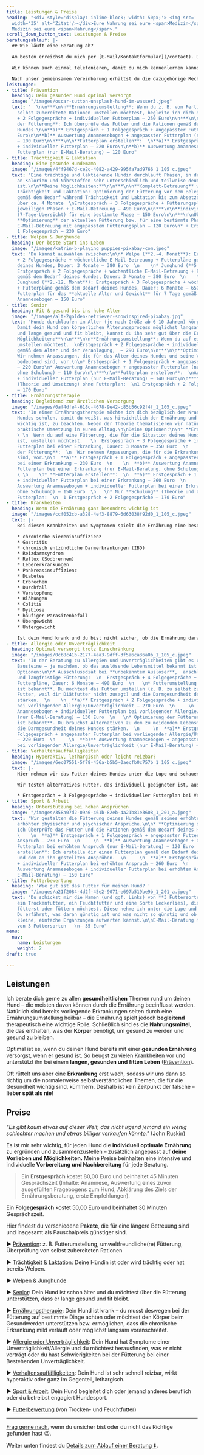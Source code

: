 ```yaml
---
title: Leistungen & Preise
heading: "<div style='display: inline-block; width: 50px;'> <img src='../images/quotes.svg'
  width='35' alt='Zitat'/></div>Eure Nahrung sei eure <span>Medizin</span>, und eure
  Medizin sei eure <span>Nahrung</span>."
scroll_down_button_text: Leistungen & Preise
beratungsablauf: |-
  ## Wie läuft eine Beratung ab?

  Am besten erreichst du mich per [E-Mail/Kontaktformular](/contact). Du kannst mir aber auch gerne auf die [Mailbox](tel:015792351484) sprechen und ich rufe dich zurück.

  Wir können auch einmal telefonieren, damit du mich kennenlernen kannst und wir besprechen, wie ich dir helfen kann. Solltest du mich nicht erreichen, teile mir bitte mit, wann du gut erreichbar bist und ich melde mich zeitnah bei dir.

  Nach unser gemeinsamen Vereinbarung erhältst du die dazugehörige Rechnung und einen Fragebogen zu deinem Hund. Sobald die Zahlung und der ausgefüllte Fragebogen bei mir eingegangen sind, mache ich mich an die Arbeit und wir vereinbaren ggf. einen Termin für ein Gespräch. Innerhalb von etwa 1 Woche nach dem Zahlungseingang erhältst du deine Leistung.
leistungen:
- title: Prävention
  heading: Dein gesunder Hund optimal versorgt
  image: "/images/oscar-sutton-unsplash-hund-im-wasser3.jpeg"
  text: "  \n\n***\n\n**Ernährungsumstellung**: Wenn du z. B. von Fertigfutter auf
    selbst zubereitete Rationen umstellen möchtest, begleite ich dich dabei. Erstgespräch
    + 2 Folgegespräche + individueller Futterplan – 250 Euro\n\n***\n\n**Optimierung
    der Fütterung**: Ich überprüfe das Futter und die Rationen gemäß dem Bedarf deines
    Hundes.\n\n**a)** Erstgespräch + 1 Folgegespräch + angepasster Futterplan – 200
    Euro\n\n**b)** Auswertung Anamnesebogen + angepasster Futterplan (nur E-Mail-Beratung)
    – 100 Euro\n\n***\n\n**Futterplan erstellen**:  \n**a)** Erstgespräch + 1 Folgegespräch
    + individueller Futterplan – 220 Euro\n\n**b)** Auswertung Anamnesebogen + individueller
    Futterplan (nur E-Mail-Beratung) – 120 Euro"
- title: Trächtigkeit & Laktation
  heading: Eine gesunde Hundemama
  image: "/images/4ff9467d-ce2c-4082-a429-995fa7ad9766_1_105_c.jpeg"
  text: "Eine trächtige und laktierende Hündin durchläuft Phasen, in denen ihr Bedarf
    an Kalorien und Nährstoffen sehr unterschiedlich und teilweise deutlich erhöht
    ist.\n\n**Deine Möglichkeiten:**\n\n***\n\n**Komplett-Betreuung** während der
    Trächtigkeit und Laktation: Optimierung der Fütterung vor dem Belegen, Anpassungen
    gemäß dem Bedarf während Trächtigkeit und Laktation bis zum Absetzen der Welpen,
    über ca. 4 Monate  \nErstgespräch + 3 Folgegespräche + Fütterungspläne für die
    jeweiligen Phasen + E-Mail-Betreuung – 490 Euro\n\n***\n\n**individueller Futterplan**
    (7-Tage-Übersicht) für eine bestimmte Phase – 150 Euro\n\n***\n\nÜberprüfung und
    **Optimierung** der aktuellen Fütterung bzw. für eine bestimmte Phase \n\n* nur
    E-Mail-Betreuung mit angepasstem Fütterungsplan – 120 Euro\n* + Erstgespräch +
    1 Folgegespräch – 230 Euro"
- title: Welpen & Junghunde
  heading: Der beste Start ins Leben
  image: "/images/katrin-b-playing_puppies-pixabay-com.jpeg"
  text: "Du kannst auswählen zwischen:\n\n* Welpe (**2.-4. Monat**): Erstgespräch
    + 2 Folgegespräche + wöchentliche E-Mail-Betreuung + Futterpläne gemäß dem Bedarf
    deines Hundes, Dauer: 3 Monate – 380 Euro  \n    \n* Junghund (**5.-12. Monat**):
    Erstgespräch + 2 Folgegespräche + wöchentliche E-Mail-Betreuung + Futterpläne
    gemäß dem Bedarf deines Hundes, Dauer: 3 Monate – 380 Euro  \n    \n* Welpe &
    Junghund (**2.-12. Monat**): Erstgespräch + 3 Folgegespräche + wöchentliche E-Mail-Betreuung
    + Futterpläne gemäß dem Bedarf deines Hundes, Dauer: 6 Monate – 650 Euro  \n    \n*
    Futterplan für das **aktuelle Alter und Gewicht** für 7 Tage gemäß individuellem
    Anamnesebogen – 150 Euro"
- title: Senior
  heading: Fit & gesund bis ins hohe Alter
  image: "/images/alt-2golden-retriever-snowinspired-pixabay.jpg"
  text: "Hunde durchlaufen im Alter (je nach Größe ab 6-10 Jahren) körperliche Veränderungen.
    Damit dein Hund den körperlichen Alterungsprozess möglichst langsam durchläuft
    und lange gesund und fit bleibt, kannst du ihn sehr gut über die Ernährung unterstützen.\n\n**Deine
    Möglichkeiten:**\n\n***\n\n**Ernährungsumstellung**: Wenn du auf eine andere Fütterung
    umstellen möchtest.  \nErstgespräch + 2 Folgegespräche + individueller Futterplan
    gemäß dem Alter und der Veranlagung,  – 290 Euro\n\n***\n\n**Optimierung der Fütterung**:
    Wir nehmen Anpassungen, die für das Alter deines Hundes und seine Veranlagung
    bedeutend sind, vor.\n\n* Erstgespräch + 1 Folgegespräch + angepasster Futterplan
    – 220 Euro\n* Auswertung Anamnesebogen + angepasster Futterplan (nur E-Mail-Beratung,
    ohne Schulung) – 110 Euro\n\n***\n\n**Futterplan erstellen**:  \nAuswertung Anamnesebogen
    + individueller Futterplan (nur E-Mail-Beratung) – 140 Euro\n\n***\n\nNur **Schulung**
    (Theorie und Umsetzung) ohne Futterplan:  \n1 Erstgespräch + 2 Folgegespräche
    – 170 Euro"
- title: Ernährungstherapie
  heading: Begleitend zur ärztlichen Versorgung
  image: "/images/0af4dfe4-618c-4678-9e42-c85b56c92f4f_1_105_c.jpeg"
  text: "In einer Ernährungstherapie möchte ich dich bezüglich der Krankheit deines
    Hundes schulen, damit du weißt, was hinsichtlich der Ernährung und des Lebensstils
    wichtig ist, zu beachten. Neben der Theorie thematisieren wir natürlich auch die
    praktische Umsetzung in eurem Alltag.\n\nDeine Optionen:\n\n* **Ernährungsumstellung**:
    \ \n  Wenn du auf eine Fütterung, die für die Situation deines Hundes optimal
    ist, umstellen möchtest.   \n  Erstgespräch + 3 Folgegespräche + individueller
    Futterplan bei einer Erkrankung, Dauer: 3 Monate – 350 Euro  \n    \n* **Optimierung
    der Fütterung**:  \n  Wir nehmen Anpassungen, die für die Erkrankung bedeutend
    sind, vor.\n\n  **a)** Erstgespräch + 1 Folgegespräch + angepasster Futterplan
    bei einer Erkrankung – 230 Euro  \n    \n  **b)** Auswertung Anamnesebogen + angepasster
    Futterplan bei einer Erkrankung (nur E-Mail-Beratung, ohne Schulung) – 120 Euro
    \ \n    \n* **Futterplan erstellen**:  \n  **a)** Erstgespräch + 1 Folgegespräch
    + individueller Futterplan bei einer Erkrankung – 260 Euro  \n      \n  **b)**
    Auswertung Anamnesebogen + individueller Futterplan bei einer Erkranung (nur E-Mail-Beratung,
    ohne Schulung) – 150 Euro  \n   \n* Nur **Schulung** (Theorie und Umsetzung) ohne
    Futterplan:  \n  1 Erstgespräch + 2 Folgegespräche – 170 Euro"
- title: Krankheiten
  heading: Wenn die Ernährung ganz besonders wichtig ist
  image: "/images/ccf052cb-a328-4ef3-8879-6d63038f92d0_1_105_c.jpeg"
  text: |-
    Bei diesen Krankheiten und Symptomen spielt die Ernährung eine besonders wichtige Rolle:

    * chronische Niereninsuffizienz
    * Gastritis
    * chronisch entzündliche Darmerkrankungen (IBD)
    * Reizdarmsyndrom
    * Reflux (Sodbrennen)
    * Lebererkrankungen
    * Pankreasinsuffizienz
    * Diabetes
    * Erbrechen
    * Durchfall
    * Verstopfung
    * Blähungen
    * Colitis
    * Dysbiose
    * häufiger Parasitenbefall
    * Übergewicht
    * Untergewicht

    Ist dein Hund krank und du bist nicht sicher, ob die Ernährung darauf Einfluss haben kann, melde dich gerne – ich versuche, dir eine realistische Einschätzung zu eurer individuellen Siatuation zu geben.
- title: Allergie oder Unverträglichkeit
  heading: Optimal versorgt trotz Einschränkung
  image: "/images/0cb8c41b-2177-4aa3-9dff-3f5a6ca36a0b_1_105_c.jpeg"
  text: "In der Beratung zu Allergien und Unverträglichkeiten gibt es unterschiedliche
    Bausteine – je nachdem, ob das auslösende Lebensmittel bekannt ist oder nicht.\n\nDeine
    Optionen:\n\n* Ausschlussdiät bei **unbekanntem Auslöser**,  anschließender Futteraufbau
    und langfristige Fütterung:  \n  Erstgespräch + 4 Folgegespräche + individuelle
    Futterpläne, Dauer: 6 Monate – 490 Euro  \n   \n* Futterumstellung: Der **Auslöser
    ist bekannt**. Du möchtest das Futter umstellen (z. B. zu selbst zubereitetem
    Futter, weil dir Diätfutter nicht zusagt) und die Darmgesundheit deines Hundes
    stärken.  \n    \n  **a)** Erstgespräch + 2 Folgegespräche + individueller Futterplan
    bei vorliegender Allergie/Unverträglichkeit – 270 Euro  \n     \n  **b)** Auswertung
    Anamnesebogen + individueller Futterplan bei vorliegender Allergie/Unverträglichkeit
    (nur E-Mail-Beratung) – 130 Euro  \n   \n* Optimierung der Fütterung: Der **Auslöser
    ist bekannt**. Du brauchst Alternativen zu dem zu meidendem Lebensmittel und möchtest
    die Darmgesundheit deines Hundes stärken.  \n     \n  **a)** Erstgespräch + 1
    Folgegespräch + angepasster Futterplan bei vorliegender Allergie/Unverträglichkeit
    – 220 Euro  \n     \n  **b)** Auswertung Anamnesebogen + angepasster Futterplan
    bei vorliegender Allergie/Unverträglichkeit (nur E-Mail-Beratung) – 110 Euro"
- title: Verhaltensauffälligkeiten
  heading: Hyperaktiv, lethargisch oder leicht reizbar?
  image: "/images/6ec07551-5f78-456a-b5b5-0aecfb0c757b_1_105_c.jpeg"
  text: |-
    Hier nehmen wir das Futter deines Hundes unter die Lupe und schauen, ob einzelne Bestandteile oder die Zusammensetzung das Verhalten deines Hundes ungünstig beeinflussen kann.

    Wir testen alternatives Futter, das individuell geeigneter ist, aus und beobachten, ob es sich günstig auf das Verhalten deines Hundes auswirkt. Auch Ergänzungen können helfen.

    * Erstgespräch + 3 Folgegespräche + individueller Futterplan bei Verhaltensauffälligkeiten – 350 Euro
- title: Sport & Arbeit
  heading: Unterstützung bei hohen Ansprüchen
  image: "/images/358a07d2-09a6-461b-82eb-4a21b81e3608_1_201_a.jpeg"
  text: "Wir gestalten die Fütterung deines Hundes gemäß seines erhöhten Bedarfs aufgrund
    erhöhter physischer und psychischer Ansprüche.\n\n* **Optimierung der Fütterung**:
    Ich überprüfe das Futter und die Rationen gemäß dem Bedarf deines Hundes.  \n
    \    \n  **a)** Erstgespräch + 1 Folgegespräch + angepasster Futterplan bei erhöhtem
    Anspruch – 230 Euro  \n     \n  **b)** Auswertung Anamnesebogen + angepasster
    Futterplan bei erhöhtem Anspruch (nur E-Mail-Beratung) – 120 Euro  \n   \n* **Futterplan
    erstellen**: Ich erstelle dir einen Futterplan gemäß dem Bedarf deines Hundes
    und dem an ihn gestellten Ansprühen.  \n     \n  **a)** Erstgespräch + 1 Folgegespräch
    + individueller Futterplan bei erhöhtem Anspruch – 260 Euro  \n     \n  **b)**
    Auswertung Anamnesebogen + individueller Futterplan bei erhöhtem Anspruch (nur
    E-Mail-Beratung) – 150 Euro"
- title: Futterbewertung
  heading: 'Wie gut ist das Futter für meinen Hund? '
  image: "/images/a21f2084-4d2f-45e2-9071-e697b519be9b_1_201_a.jpeg"
  text: "Du schickst mir die Namen (und ggf. Links) von **3 Futtersorten** (z. B.
    ein Trockenfutter, ein Feuchtfutter und eine Sorte Leckerlies), die du aktuell
    fütterst oder füttern möchtest. Diese nehme ich unter die Lupe und beurteile sie.
    Du erfährst, was daran günstig ist und was nicht so günstig und ob du sie durch
    kleine, einfache Ergänzungen aufwerten kannst.\n\nE-Mail-Beratung mit Beurteilung
    von 3 Futtersorten   \n– 35 Euro"
menu:
  nav:
    name: Leistungen
    weight: 2
draft: true

---
```

## Leistungen

Ich berate dich gerne zu allen **gesundheitlichen** Themen rund um deinen Hund – die meisten davon können durch die Ernährung beeinflusst werden. Natürlich sind bereits vorliegende Erkrankungen selten durch eine Ernährungsumstellung heilbar – die Ernährung spielt jedoch **begleitend** therapeutisch eine wichtige Rolle. Schließlich sind es die **Nahrungsmittel**, die  das enthalten, was der **Körper** benötigt, um gesund zu werden und gesund zu bleiben.

Optimal ist es, wenn du deinen Hund bereits mit einer **gesunden Ernährung** versorgst, wenn er gesund ist. So beugst zu vielen Krankheiten vor und unterstützt ihn bei einem **langen, gesunden und fitten Leben** ([Prävention](#prävention)).

Oft rüttelt uns aber eine **Erkrankung** erst wach, sodass wir uns dann so richtig um die normalerweise selbstverständlichen Themen, die für die Gesundheit wichtig sind, kümmern. Deshalb ist kein Zeitpunkt der falsche – **lieber spät als nie**!

## Preise

_"Es gibt kaum etwas auf dieser Welt, das nicht irgend jemand ein wenig schlechter machen und etwas billiger verkaufen könnte."_ (John Ruskin)

Es ist mir sehr wichtig, für jeden Hund  die **individuell optimale Ernährung** zu ergründen und zusammenzustellen – zusätzlich angepasst auf **deine Vorlieben und Möglichkeiten.** Meine Preise beinhalten eine intensive und individuelle **Vorbereitung und Nachbereitung** für jede Beratung.

> Ein **Erstgespräch** kostet 80,00 Euro und beinhaltet 45 Minuten Gesprächszeit (Inhalte: Anamnese, Auswertung eines zuvor ausgefüllten Fragebogens zum Hund, Abklärung des Ziels der Ernährungsberatung, erste Empfehlungen).

Ein **Folgegespräch** kostet 50,00 Euro und beinhaltet 30 Minuten Gesprächszeit.

Hier findest du verschiedene **Pakete**, die für eine längere Betreuung sind und insgesamt als Pauschalpreis günstiger sind.

► [Prävention](#prävention): z. B. Futterumstellung, umweltfreundliche(re) Fütterung, Überprüfung von selbst zubereiteten Rationen

► [Trächtigkeit & Laktation](#trächtigkeit--laktation): Deine Hündin ist oder wird trächtig oder hat bereits Welpen.

► [Welpen & Junghunde](#welpen--junghunde)

► [Senior](#senior): Dein Hund ist schon älter und du möchtest über die Fütterung unterstützen, dass er lange gesund und fit bleibt.

► [Ernährungstherapie](#ernährungstherapie): Dein Hund ist krank – du musst deswegen bei der Fütterung auf bestimmte Dinge achten oder möchtest den Körper beim Gesundwerden unterstützen bzw. ermöglichen, dass die chronische Erkrankung mild verläuft oder möglichst langsam voranschreitet.

► [Allergie oder Unverträglichkeit](#allergie-oder-unverträglichkeit): Dein Hund hat Symptome einer Unverträglichkeit/Allergie und du möchtest herausfinden, was er nicht verträgt oder du hast Schwierigkeiten bei der Fütterung bei einer Bestehenden Unverträglichkeit.

► [Verhaltensauffälligkeiten](#verhaltensauffälligkeiten): Dein Hund ist sehr schnell reizbar, wirkt hyperaktiv oder ganz im Gegenteil, lethargisch.

► [Sport & Arbeit](#sport--arbeit): Dein Hund begleitet dich oder jemand anderes beruflich oder du betreibst engagiert Hundesport.

► [Futterbewertung](#futterbewertung) (von Trocken- und Feuchtfutter)

***

[Frag gerne nach](https://hunde.isabellmartins.de/contact "Kontakt"), wenn du unsicher bist oder du nicht das Richtige gefunden hast 😉.

Weiter unten findest du [Details zum Ablauf einer Beratung ⬇️](#beratungsablauf).
